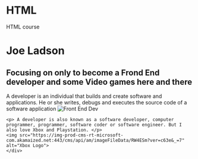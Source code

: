 # HTML
HTML course
<!DOCTYPE html>
<html lang="en">
<head>
    <meta charset="UTF-8">
    <meta name="viewport" content="width=device-width, initial-scale=1.0">
    <meta http-equiv="X-UA-Compatible" content="ie=edge">
    <title>Document</title>
</head>
<body>
    <!-- Did you notice that the body tag - the top of the sample tree - is already here? You don't need to add another one. When you're done, you can click over to the solution.html to check your work.
    -->
  <h1> Joe Ladson </h1>
  <h2> Focusing on only to become a Frond End developer and some Video games here and there</h2>
  
  <div> 
    <p> A developer is an individual that builds and create software and applications. He or she writes, debugs and executes the source code of a software application
    <img src="https://freelancermap.s3.eu-west-1.amazonaws.com/channel_incl2/what-does-a-front-end-developer-do----career-insights-4940.jpg" alt=" Front End Dev ">

    <p> A developer is also known as a software developer, computer programmer, programmer, software coder or software engineer. But I also love Xbox and Playstation. </p>
    <img src="https://img-prod-cms-rt-microsoft-com.akamaized.net:443/cms/api/am/imageFileData/RW4ESm?ver=c63e&_=7" alt="Xbox Logo">
    </div>

</body>
</html>
